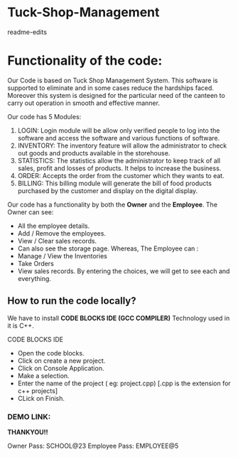 # Tuck-Shop-Management
 readme-edits
# Functionality of the code:
Our Code is based on Tuck Shop Management System. This software is supported to eliminate and in some cases reduce the hardships faced. Moreover this system is designed for the particular need of the canteen to carry out operation in smooth and effective manner.

Our code has 5 Modules:
1.	LOGIN:  Login module will be allow only verified people to log into the software and access the software and various functions of software.
2.	INVENTORY: The inventory feature will allow the administrator to check out goods and products available in the storehouse.
3.  STATISTICS:  The statistics allow the administrator to keep track of all sales, profit and losses of  products. It helps to increase the business. 
4.	ORDER: Accepts the order from the customer which they wants to eat.
5.	BILLING: This billing  module will generate the bill of food products purchased by the customer and display on the digital display.

Our code has a functionality by both the **Owner** and the **Employee**.
The Owner can see:
* All the employee details.
* Add / Remove the employees.
* View / Clear sales records.
* Can also see the storage page.
Whereas, The Employee can :
* Manage / View the Inventories
* Take Orders
* View sales records.
By entering the choices, we will get to see each and everything.

## How to run the code locally?
We have to install **CODE BLOCKS IDE (GCC COMPILER)**
Technology used in it is C++.

CODE BLOCKS IDE
* Open the code blocks.
* Click on create a new project.
* Click on Console Application.
* Make a selection.
* Enter the name of the project ( eg: project.cpp) [.cpp is the extension for c++ projects]
* CLick on Finish.


### DEMO LINK:

**THANKYOU!!**










Owner Pass: SCHOOL@23
Employee Pass: EMPLOYEE@5

